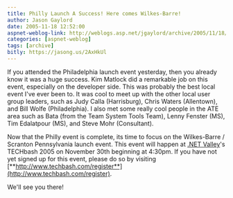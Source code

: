 ```yaml
---
title: Philly Launch A Success! Here comes Wilkes-Barre!
author: Jason Gaylord
date: 2005-11-18 12:52:00
aspnet-weblog-link: http://weblogs.asp.net/jgaylord/archive/2005/11/18/430904.aspx
categories: [aspnet-weblog]
tags: [archive]
bitly: https://jasong.us/2AxHkUl
---
```


If you attended the Philadelphia launch event yesterday, then you already know it was a huge success. Kim Matlock did a remarkable job on this event, especially on the developer side. This was probably the best local event I've ever been to. It was cool to meet up with the other local user group leaders, such as Judy Calla (Harrisburg), Chris Waters (Allentown), and Bill Wolfe (Philadelphia). I also met some really cool people in the ATE area such as Bata (from the Team System Tools Team), Lenny Fenster (MS), Tim Edalatpour (MS), and Steve Mohr (Consultant).  
  
Now that the Philly event is complete, its time to focus on the Wilkes-Barre / Scranton Pennsylvania launch event. This event will happen at [.NET Valley](http://www.dotnetvalley.com/ ".NET Valley")'s TECHbash 2005 on November 30th beginning at 4:30pm. If you have not yet signed up for this event, please do so by visiting [**http://www.techbash.com/register**](http://www.techbash.com/register).  
  
We'll see you there!